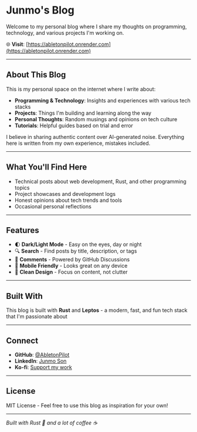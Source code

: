# Junmo's Blog

Welcome to my personal blog where I share my thoughts on programming, technology, and various projects I'm working on.

🌐 **Visit**: [https://abletonpilot.onrender.com](https://abletonpilot.onrender.com)

---

## About This Blog

This is my personal space on the internet where I write about:

- **Programming & Technology**: Insights and experiences with various tech stacks
- **Projects**: Things I'm building and learning along the way  
- **Personal Thoughts**: Random musings and opinions on tech culture
- **Tutorials**: Helpful guides based on trial and error

I believe in sharing authentic content over AI-generated noise. Everything here is written from my own experience, mistakes included.

---

## What You'll Find Here

- Technical posts about web development, Rust, and other programming topics
- Project showcases and development logs
- Honest opinions about tech trends and tools
- Occasional personal reflections

---

## Features

- 🌓 **Dark/Light Mode** - Easy on the eyes, day or night
- 🔍 **Search** - Find posts by title, description, or tags
- 💬 **Comments** - Powered by GitHub Discussions
- 📱 **Mobile Friendly** - Looks great on any device
- 🎨 **Clean Design** - Focus on content, not clutter

---

## Built With

This blog is built with **Rust** and **Leptos** - a modern, fast, and fun tech stack that I'm passionate about



---

## Connect

- **GitHub**: [@AbletonPilot](https://github.com/AbletonPilot)
- **LinkedIn**: [Junmo Son](https://www.linkedin.com/in/junmo-son-46093a1b9/)
- **Ko-fi**: [Support my work](https://ko-fi.com/abletonpilot)

---

## License

MIT License - Feel free to use this blog as inspiration for your own!

---

*Built with Rust 🦀 and a lot of coffee ☕*
